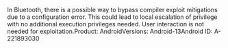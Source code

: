 In Bluetooth, there is a possible way to bypass compiler exploit mitigations due to a configuration error. This could lead to local escalation of privilege with no additional execution privileges needed. User interaction is not needed for exploitation.Product: AndroidVersions: Android-13Android ID: A-221893030
